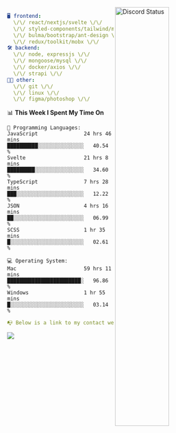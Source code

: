 
<a href="https://discord.com/users/279302975371870218" target="_blank">
    <img width="50%" align="right" alt="Discord Status" src="https://lanyard.cnrad.dev/api/279302975371870218?bg=161B22&borderRadius=5px%205px%200%200&hideTimestamp=true&idleMessage=Just%20chillin%27%20at%20the%20moment&animated=true">
</a>

```yaml
🖥️ frontend: 
  \/\/ react/nextjs/svelte \/\/
  \/\/ styled-components/tailwind/mui/
  \/\/ bulma/bootstrap/ant-design \/\/
  \/\/ redux/toolkit/mobx \/\/
🛠 backend: 
  \/\/ node, expressjs \/\/
  \/\/ mongoose/mysql \/\/
  \/\/ docker/axios \/\/
  \/\/ strapi \/\/
👨‍💻 other: 
  \/\/ git \/\/ 
  \/\/ linux \/\/
  \/\/ figma/photoshop \/\/
```
<!--START_SECTION:waka-->
📊 **This Week I Spent My Time On** 

```text
💬 Programming Languages: 
JavaScript               24 hrs 46 mins      ██████████░░░░░░░░░░░░░░░   40.54 % 
Svelte                   21 hrs 8 mins       █████████░░░░░░░░░░░░░░░░   34.60 % 
TypeScript               7 hrs 28 mins       ███░░░░░░░░░░░░░░░░░░░░░░   12.22 % 
JSON                     4 hrs 16 mins       ██░░░░░░░░░░░░░░░░░░░░░░░   06.99 % 
SCSS                     1 hr 35 mins        █░░░░░░░░░░░░░░░░░░░░░░░░   02.61 % 

💻 Operating System: 
Mac                      59 hrs 11 mins      ████████████████████████░   96.86 % 
Windows                  1 hr 55 mins        █░░░░░░░░░░░░░░░░░░░░░░░░   03.14 % 
```


<!--END_SECTION:waka-->
```yaml
📭 Below is a link to my contact website 
```
<a href="https://mxns.xyz" target="_black"> <img src="https://img.shields.io/badge/website-161B22?style=for-the-badge&logo=About.me&logoColor=white"></img> <a/>
